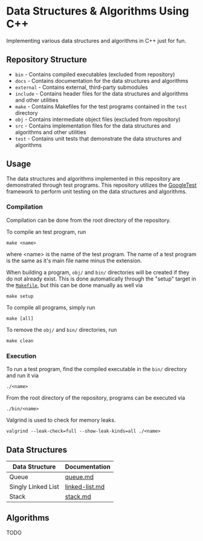 # Data Structures & Algorithms Using C++

Implementing various data structures and algorithms in C++ just for fun.

## Repository Structure

- `bin` - Contains compiled executables (excluded from repository)
- `docs` - Contains documentation for the data structures and algorithms
- `external` - Contains external, third-party submodules
- `include` - Contains header files for the data structures and algorithms and other utilities
- `make` - Contains Makefiles for the test programs contained in the `test` directory
- `obj` - Contains intermediate object files (excluded from repository)
- `src` - Contains implementation files for the data structures and algorithms and other utilities
- `test` - Contains unit tests that demonstrate the data structures and algorithms

## Usage

The data structures and algorithms implemented in this repository are demonstrated through test programs. This repository utilizes the [GoogleTest](https://github.com/google/googletest) framework to perform unit testing on the data structures and algorithms.

### Compilation

Compilation can be done from the root directory of the repository.

To compile an test program, run
```
make <name>
```
where \<name\> is the name of the test program. The name of a test program is the same as it's main file name minus the extension.

When building a program, `obj/` and `bin/` directories will be created if they do not already exist. This is done automatically through the "setup" target in the [`Makefile`](./Makefile), but this can be done manually as well via
```
make setup
```

To compile all programs, simply run
```
make [all]
```

To remove the `obj/` and `bin/` directories, run
```
make clean
```

### Execution

To run a test program, find the compiled executable in the `bin/` directory and run it via
```
./<name>
```
From the root directory of the repository, programs can be executed via
```
./bin/<name>
```

Valgrind is used to check for memory leaks.
```
valgrind --leak-check=full --show-leak-kinds=all ./<name>
```

## Data Structures

| Data Structure        | Documentation                           |
|-----------------------|-----------------------------------------|
| Queue                 | [queue.md](./docs/queue.md)             |
| Singly Linked List    | [linked-list.md](./docs/linked-list.md) |
| Stack                 | [stack.md](./docs/stack.md)             |

## Algorithms

TODO
